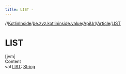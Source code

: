 ```yaml
---
title: LIST -
---
```

//[KotlinInside](../../../index.md)/[be.zvz.kotlininside.value](../../index.md)/[ApiUrl](../index.md)/[Article](index.md)/[LIST](-l-i-s-t.md)



# LIST  
[jvm]  
Content  
val [LIST](-l-i-s-t.md): [String](https://docs.oracle.com/javase/7/docs/api/java/lang/String.html)  




